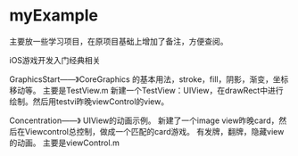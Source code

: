 myExample
=========
主要放一些学习项目，在原项目基础上增加了备注，方便查阅。

iOS游戏开发入门经典相关

GraphicsStart——》CoreGraphics 的基本用法，stroke，fill，阴影，渐变，坐标移动等。
		主要是TestView.m 
		新建一个TestView：UIView，在drawRect中进行绘制。然后用testvi昨晚viewControl的view。


Concentration——》 UIView的动画示例。
		新建了一个image view昨晚card，然后在Viewcontrol总控制，做成一个匹配的card游戏。
		有发牌，翻牌，隐藏view的动画。
		主要是viewControl.m  


